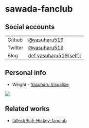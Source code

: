 sawada-fanclub
==============

Social accounts
---------------

|       |                                                            |
|:------|:-----------------------------------------------------------|
|Github |[@yasuharu519](https://github.com/yasuharu519)              |
|Twitter|[@yasuharu519](https://twitter.com/yasuharu519)             |
|Blog   |[def yasuharu519(self):](http://yasuharu519.hatenablog.com/)|

Personal info
-------------

* Weight - [Yasuharu Visualize](http://yasuharu519.github.io/Weight/)

![](lgtm/Tz8BhCV.gif)

Related works
-------------

* [tallesl/Rich-Hickey-fanclub](https://github.com/tallesl/Rich-Hickey-fanclub)
